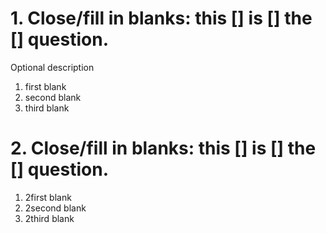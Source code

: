 # 1. Close/fill in blanks: this [] is [] the [] question.
Optional description

1. first blank
2. second blank
3. third blank


# 2. Close/fill in blanks: this [] is [] the [] question.

1. 2first blank
2. 2second blank
3. 2third blank